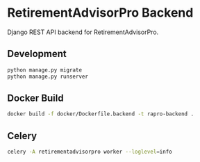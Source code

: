 # RetirementAdvisorPro Backend

Django REST API backend for RetirementAdvisorPro.

## Development

```bash
python manage.py migrate
python manage.py runserver
```

## Docker Build

```bash
docker build -f docker/Dockerfile.backend -t rapro-backend .
```

## Celery

```bash
celery -A retirementadvisorpro worker --loglevel=info
```
